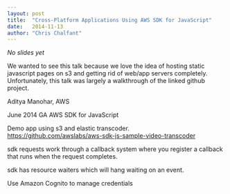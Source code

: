 ```yaml
---
layout: post
title:  "Cross-Platform Applications Using AWS SDK for JavaScript"
date:   2014-11-13
author: "Chris Chalfant"
---
```


*No slides yet*

We wanted to see this talk because we love the idea of hosting static javascript pages on s3 and getting rid of web/app servers completely. Unfortunately, this talk was largely a walkthrough of the linked github project.

Aditya Manohar, AWS

June 2014 GA AWS SDK for JavaScript

Demo app using s3 and elastic transcoder.
<https://github.com/awslabs/aws-sdk-js-sample-video-transcoder>

sdk requests work through a callback system where you register a callback that runs when the request completes.

sdk has resource waiters which will hang waiting on an event.

Use Amazon Cognito to manage credentials
